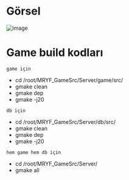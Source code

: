 # Görsel

![image](https://github.com/MaviRuh13/maviruh-youtube-channel/assets/61208397/f29e1dff-4071-4dd5-af33-81d697313d66)


# Game build kodları

`game için`

- cd /root/MRYF_GameSrc/Server/game/src/
- gmake clean
- gmake dep
- gmake -j20

`db için`
- cd /root/MRYF_GameSrc/Server/db/src/
- gmake clean
- gmake dep
- gmake -j20

`hem game hem db için`
- cd /root/MRYF_GameSrc/Server/
- gmake all
